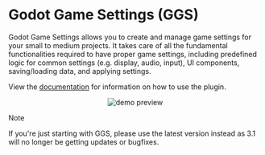 # Godot Game Settings (GGS)
Godot Game Settings allows you to create and manage game settings for your small to medium projects. It takes care of all the fundamental functionalities required to have proper game settings, including predefined logic for common settings (e.g. display, audio, input), UI components, saving/loading data, and applying settings.

View the [documentation](https://punchableplushie.github.io/godot-game-settings-docs/31/home.html) for information on how to use the plugin.


<p align="center">
	<img src="https://i.postimg.cc/rpKvBkSk/ggs-icon-nobg.png" alt="demo preview">
</p>


> [!NOTE]
> If you're just starting with GGS, please use the latest version instead as 3.1 will no longer be getting updates or bugfixes.
